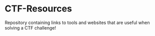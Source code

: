# CTF-Resources
Repository containing links to tools and websites that are useful when solving a CTF challenge! 
